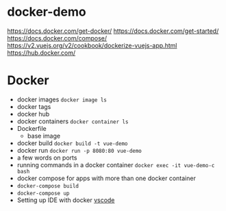 # docker-demo


https://docs.docker.com/get-docker/
https://docs.docker.com/get-started/
https://docs.docker.com/compose/
https://v2.vuejs.org/v2/cookbook/dockerize-vuejs-app.html
https://hub.docker.com/


# Docker

- docker images `docker image ls`
- docker tags 
- docker hub
- docker containers `docker container ls`
- Dockerfile
    -  base image
- docker build `docker build -t vue-demo`
- docker run `docker run -p 8080:80 vue-demo`
- a few words on ports
- running commands in a docker container `docker exec -it vue-demo-c bash`
- docker compose  for apps with more than one docker container
- `docker-compose build`
- `docker-compose up`
- Setting up IDE with docker [vscode](https://code.visualstudio.com/docs/remote/containers)
